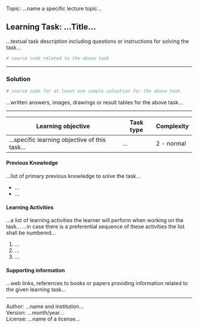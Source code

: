 Topic: ...name a specific lecture topic...
## Learning Task: ...Title...

...textual task description including questions or instructions for solving the task...


``` python
# source code related to the above task

```

---------------------------------------

### Solution

``` python
# source code for at least one sample soloution for the above task

```

...written answers, images, drawings or result tables for the above task...

---------------------------------------

| **Learning objective**                         | **Task type**   | **Complexity** |
| ---------------------------------------------- | --------------- | -------------- |
| ...specific learning objective of this task... | ...             | 2 - normal     |  

#### Previous Knowledge

...list of primary previous knowledge to solve the task...

- ... 
- ...
  
#### Learning Activities

...a list of learning activities the learner will perform when working on the task...
...in case there is a preferential sequence of these activities the list shall be numbered...
1) ...
2) ...
3) ...

#### Supporting information

...web links, references to books or papers providing information related to the given learning task...

---------------------------------------
Author: ...name and institution...  
Version: ...month/year...  
License: ...name of a license...
